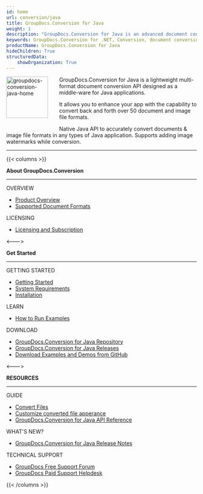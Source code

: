 ```yaml
---
id: home
url: conversion/java
title: GroupDocs.Conversion for Java
weight: 1
description: "GroupDocs.Conversion for Java is an advanced document conversion API developed to convert files of different formats from within Java applications."
keywords: GroupDocs.Conversion for .NET, Conversion, document conversion, convert files, Java
productName: GroupDocs.Conversion for Java
hideChildren: True
structuredData:
    showOrganization: True
---
```

<img src="/conversion/java/images/home.png" alt="groupdocs-conversion-java-home" align="left" style="width:110px; margin: 0 30px 30px 0"/>

GroupDocs.Conversion for Java is a lightweight multi-format document conversion API designed as a middle-ware for Java applications.  

It allows you to enhance your app with the capability to convert back and forth over 50 document and image file formats.  

Native Java API to accurately convert documents & image file formats in any types of Java application. Supports adding image watermarks while conversion.

------
{{< columns >}}
<p><b>About GroupDocs.Conversion</b></p>
<hr><p>OVERVIEW</p></hr>
<ul>
	<li><a href='{{< ref "product-overview" >}}'>Product Overview</a></li>
	<li><a href='{{< ref "conversion/java/getting-started/supported-document-formats.md" >}}'>Supported Document Formats</a></li>
</ul>
<p>LICENSING</p>
<ul>
	<li><a href='{{< ref "conversion/java/getting-started/licensing-and-subscription.md" >}}'>Licensing and Subscription</a></li>
</ul>
<--->
<p><b>Get Started</b></p>
<hr><p>GETTING STARTED</p></hr>
<ul>
	<li><a href='{{< ref "conversion/java/getting-started" >}}'>Getting Started</a></li>
	<li><a href='{{< ref "conversion/java/getting-started/system-requirements.md" >}}'>System Requirements</a></li>
	<li><a href='{{< ref "conversion/java/getting-started/installation.md" >}}'>Installation</a></li>
</ul>
<p>LEARN</p>
<ul>
	<li><a href='{{< ref "conversion/java/getting-started/how-to-run.md" >}}'>How to Run Examples</a></li>
</ul>
<p>DOWNLOAD</p>
<ul>
	<li><a href="https://releases.groupdocs.com/java/repo/com/groupdocs/groupdocs-conversion/">GroupDocs.Conversion for Java Repository</a></li>
	</li><li><a href="https://releases.groupdocs.com/conversion/java/">GroupDocs.Conversion for Java Releases</a></li>
	<li><a href="https://github.com/groupdocs-conversion/GroupDocs.Conversion-for-Java">Download Examples and Demos from GitHub</a></li>
</ul>
<--->
<p><b>RESOURCES</b></p>
<hr><p>GUIDE</p></hr>
<ul>
	<li><a href='{{< ref "conversion/java/developer-guide/basic-usage/convert-document" >}}'>Convert Files</a></li>
	<li><a href='{{< ref "conversion/java/developer-guide/advanced-usage/converting/conversion-options-by-document-family" >}}'>Customize converted file apperance</a></li>
	<li><a href="https://apireference.groupdocs.com/conversion/java">GroupDocs.Conversion for Java API Reference</a></li>
</ul>
<p>WHAT'S NEW?</p>
<ul>
	<li><a href='{{< ref "conversion/java/release-notes" >}}'>GroupDocs.Conversion for Java Release Notes</a></li>
</ul>
<p>TECHNICAL SUPPORT</p>
<ul>
	<li><a href="https://forum.groupdocs.com/">GroupDocs Free Support Forum</a></li>
	<li><a href="https://helpdesk.groupdocs.com/">GroupDocs Paid Support Helpdesk</a></li>
</ul>
{{< /columns >}}
